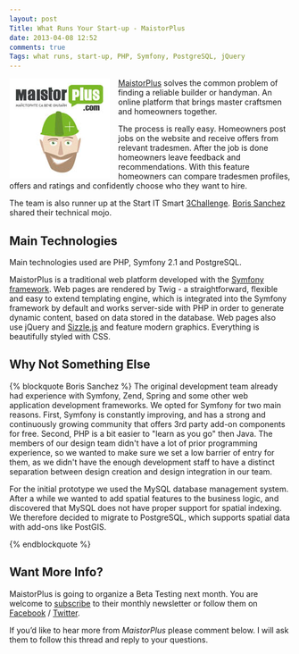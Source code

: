 ```yaml
---
layout: post
Title: What Runs Your Start-up - MaistorPlus
date: 2013-04-08 12:52
comments: true
Tags: what runs, start-up, PHP, Symfony, PostgreSQL, jQuery
---
```


<img src="/images/startup/maistorplus.jpg" alt="MaistorPlus logo" style="float:left; margin-right: 15px;"/>

[MaistorPlus](http://www.meisterplus.com/%D0%BC%D0%B0%D0%B9%D1%81%D1%82%D0%BE%D1%80%D0%B8)
solves the common problem of finding a reliable builder or handyman.
An online platform that brings master craftsmen and homeowners together.

The process is really easy. Homeowners post jobs on the website and receive
offers from relevant tradesmen. After the job is done homeowners leave feedback
and recommendations. With this feature homeowners can compare tradesmen profiles,
offers and ratings and confidently choose who they want to hire.

The team is also runner up at the Start IT Smart
[3Challenge](http://www.3challenge.com/startups/season-3/).
[Boris Sanchez](http://meisterplus.com/about/team) shared their technical mojo.

Main Technologies
-----------------

Main technologies used are PHP, Symfony 2.1 and PostgreSQL.

MaistorPlus is a traditional web platform developed with the
[Symfony framework](http://symfony.com/). Web pages are rendered by Twig -
a straightforward, flexible and easy to extend templating engine, which is 
integrated into the Symfony framework by default and works server-side with PHP
in order to generate dynamic content, based on data stored in the database.
Web pages also use jQuery and [Sizzle.js](http://sizzlejs.com/) and feature modern graphics.
Everything is beautifully styled with CSS.

Why Not Something Else
----------------------

{% blockquote Boris Sanchez %}
The original development team already had experience with Symfony, Zend, Spring and
some other web application development frameworks. We opted for Symfony for two
main reasons. First, Symfony is constantly improving, and has a strong and
continuously growing community that offers 3rd party add-on components for free.
Second, PHP is a bit easier to "learn as you go" then Java. The members of our
design team didn't have a lot of prior programming experience, so we wanted to
make sure we set a low barrier of entry for them, as we didn't have the enough
development staff to have a distinct separation between design creation and design
integration in our team.

For the initial prototype we used the MySQL database management system. After a
while we wanted to add spatial features to the business logic, and discovered that
MySQL does not have proper support for spatial indexing. We therefore decided to
migrate to PostgreSQL, which supports spatial data with add-ons like PostGIS.

{% endblockquote %}

Want More Info?
---------------

MaistorPlus is going to organize a Beta Testing next month. You are welcome to
[subscribe](http://meisterplus.com/blog) to their monthly newsletter or follow them on
[Facebook](https://www.facebook.com/MaistorPlus) / [Twitter](https://twitter.com/MaistorPlus).

If you’d like to hear more from *MaistorPlus* please comment below.
I will ask them to follow this thread and reply to your questions.

